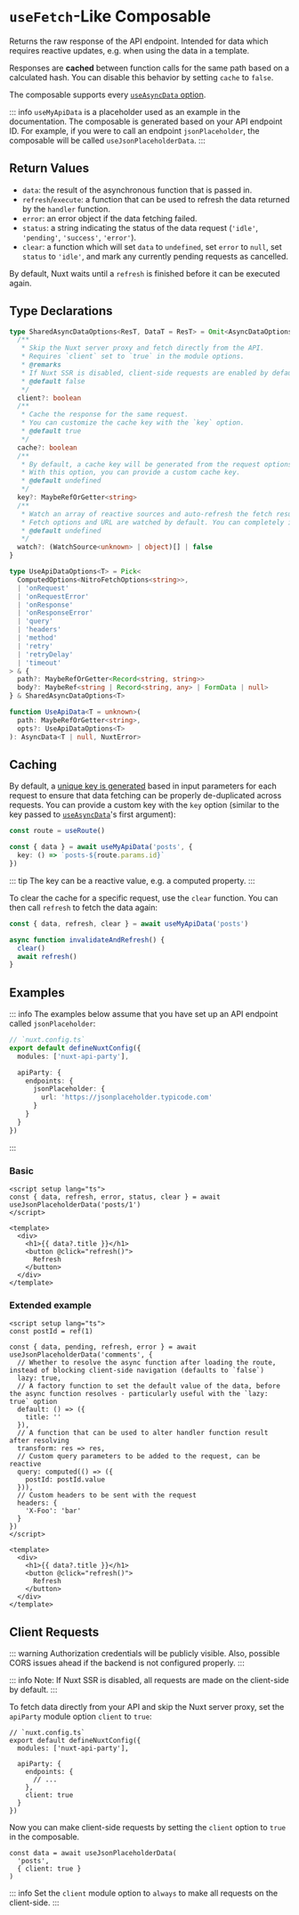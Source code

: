 # `useFetch`-Like Composable

Returns the raw response of the API endpoint. Intended for data which requires reactive updates, e.g. when using the data in a template.

Responses are **cached** between function calls for the same path based on a calculated hash. You can disable this behavior by setting `cache` to `false`.

The composable supports every [`useAsyncData` option](https://nuxt.com/docs/api/composables/use-async-data/#params).

::: info
`useMyApiData` is a placeholder used as an example in the documentation. The composable is generated based on your API endpoint ID. For example, if you were to call an endpoint `jsonPlaceholder`, the composable will be called `useJsonPlaceholderData`.
:::

## Return Values

- `data`: the result of the asynchronous function that is passed in.
- `refresh`/`execute`: a function that can be used to refresh the data returned by the `handler` function.
- `error`: an error object if the data fetching failed.
- `status`: a string indicating the status of the data request (`'idle'`, `'pending'`, `'success'`, `'error'`).
- `clear`: a function which will set `data` to `undefined`, set `error` to `null`, set `status` to `'idle'`, and mark any currently pending requests as cancelled.

By default, Nuxt waits until a `refresh` is finished before it can be executed again.

## Type Declarations

```ts
type SharedAsyncDataOptions<ResT, DataT = ResT> = Omit<AsyncDataOptions<ResT, DataT>, 'watch'> & {
  /**
   * Skip the Nuxt server proxy and fetch directly from the API.
   * Requires `client` set to `true` in the module options.
   * @remarks
   * If Nuxt SSR is disabled, client-side requests are enabled by default.
   * @default false
   */
  client?: boolean
  /**
   * Cache the response for the same request.
   * You can customize the cache key with the `key` option.
   * @default true
   */
  cache?: boolean
  /**
   * By default, a cache key will be generated from the request options.
   * With this option, you can provide a custom cache key.
   * @default undefined
   */
  key?: MaybeRefOrGetter<string>
  /**
   * Watch an array of reactive sources and auto-refresh the fetch result when they change.
   * Fetch options and URL are watched by default. You can completely ignore reactive sources by using `watch: false`.
   * @default undefined
   */
  watch?: (WatchSource<unknown> | object)[] | false
}

type UseApiDataOptions<T> = Pick<
  ComputedOptions<NitroFetchOptions<string>>,
  | 'onRequest'
  | 'onRequestError'
  | 'onResponse'
  | 'onResponseError'
  | 'query'
  | 'headers'
  | 'method'
  | 'retry'
  | 'retryDelay'
  | 'timeout'
> & {
  path?: MaybeRefOrGetter<Record<string, string>>
  body?: MaybeRef<string | Record<string, any> | FormData | null>
} & SharedAsyncDataOptions<T>

function UseApiData<T = unknown>(
  path: MaybeRefOrGetter<string>,
  opts?: UseApiDataOptions<T>
): AsyncData<T | null, NuxtError>
```

## Caching

By default, a [unique key is generated](/guide/caching) based in input parameters for each request to ensure that data fetching can be properly de-duplicated across requests. You can provide a custom key with the `key` option (similar to the key passed to [`useAsyncData`](https://nuxt.com/docs/api/composables/use-async-data)'s first argument):

```ts
const route = useRoute()

const { data } = await useMyApiData('posts', {
  key: () => `posts-${route.params.id}`
})
```

::: tip
The key can be a reactive value, e.g. a computed property.
:::

To clear the cache for a specific request, use the `clear` function. You can then call `refresh` to fetch the data again:

```ts
const { data, refresh, clear } = await useMyApiData('posts')

async function invalidateAndRefresh() {
  clear()
  await refresh()
}
```

## Examples

::: info
The examples below assume that you have set up an API endpoint called `jsonPlaceholder`:

```ts
// `nuxt.config.ts`
export default defineNuxtConfig({
  modules: ['nuxt-api-party'],

  apiParty: {
    endpoints: {
      jsonPlaceholder: {
        url: 'https://jsonplaceholder.typicode.com'
      }
    }
  }
})
```

:::

### Basic

```vue
<script setup lang="ts">
const { data, refresh, error, status, clear } = await useJsonPlaceholderData('posts/1')
</script>

<template>
  <div>
    <h1>{{ data?.title }}</h1>
    <button @click="refresh()">
      Refresh
    </button>
  </div>
</template>
```

### Extended example

```vue
<script setup lang="ts">
const postId = ref(1)

const { data, pending, refresh, error } = await useJsonPlaceholderData('comments', {
  // Whether to resolve the async function after loading the route, instead of blocking client-side navigation (defaults to `false`)
  lazy: true,
  // A factory function to set the default value of the data, before the async function resolves - particularly useful with the `lazy: true` option
  default: () => ({
    title: ''
  }),
  // A function that can be used to alter handler function result after resolving
  transform: res => res,
  // Custom query parameters to be added to the request, can be reactive
  query: computed(() => ({
    postId: postId.value
  })),
  // Custom headers to be sent with the request
  headers: {
    'X-Foo': 'bar'
  }
})
</script>

<template>
  <div>
    <h1>{{ data?.title }}</h1>
    <button @click="refresh()">
      Refresh
    </button>
  </div>
</template>
```

## Client Requests

::: warning
Authorization credentials will be publicly visible. Also, possible CORS issues ahead if the backend is not configured properly.
:::

::: info
Note: If Nuxt SSR is disabled, all requests are made on the client-side by default.
:::

To fetch data directly from your API and skip the Nuxt server proxy, set the `apiParty` module option `client` to `true`:

```ts{9}
// `nuxt.config.ts`
export default defineNuxtConfig({
  modules: ['nuxt-api-party'],

  apiParty: {
    endpoints: {
      // ...
    },
    client: true
  }
})
```

Now you can make client-side requests by setting the `client` option to `true` in the composable.

```ts{3}
const data = await useJsonPlaceholderData(
  'posts',
  { client: true }
)
```

::: info
Set the `client` module option to `always` to make all requests on the client-side.
:::
